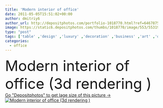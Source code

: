 ```yaml
---
title: 'Modern interior of office'
date: 2011-05-05T15:51:02+00:00
author: dmitriy6
author_url: http://depositphotos.com/portfolio-1018770.html?ref=64678756
image: https://static6.depositphotos.com/thumbs/1018770/image/553/5531948/api_thumb_450.jpg?forcejpeg=true
type: "post"
tags: ['table' ,'design' ,'luxury' ,'decoration' ,'business' ,'art' ,'decor' ,'decorate' ,'elegance' ,'comfortable' ,'light' ,'rich' ,'style' ,'vintage' ,'3d' ,'leather' ,'modern' ,'house' ,'office' ,'wall' ,'window' ,'illumination' ,'domestic' ,'interior' ,'home' ,'elegant' ,'stylish' ,'furniture' ,'room' ,'wallpaper' ,'wood' ,'indoors' ,'private' ,'hours' ,'living' ,'apartment' ,'residential' ,'seat' ,'sofa' ,'rendering' ,'couch' ,'cushion' ,'parquet' ,'armchair' ,'of' ,'cabinet' ,'Director' ,'cosiness' ,'curtains' ,'arredamento' ]
categories: 
  - office
---
```

<div aling="center">
            <font size="60"> Modern interior of office (3d rendering )</font>   
</div>
<div>
    <a href='https://depositphotos.com/5531948/stock-photo-modern-interior-of-office.html?ref=64678756' target=_blank > Go "Depositphotos" to get lage size of this picture ->
        <img href='https://depositphotos.com/5531948/stock-photo-modern-interior-of-office.html?ref=64678756' src='https://static6.depositphotos.com/1018770/553/i/950/depositphotos_5531948-stock-photo-modern-interior-of-office.jpg?forcejpeg=true' alt='Modern interior of office (3d rendering )' >
    </a>
</div>

